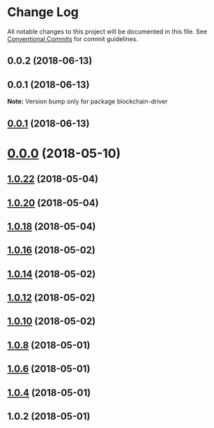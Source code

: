 # Change Log

All notable changes to this project will be documented in this file.
See [Conventional Commits](https://conventionalcommits.org) for commit guidelines.

<a name="0.0.2"></a>
## 0.0.2 (2018-06-13)



<a name="0.0.1"></a>
## 0.0.1 (2018-06-13)




**Note:** Version bump only for package blockchain-driver

<a name="0.0.1"></a>
## [0.0.1](https://github.com/joemphilips/blockchain-driver/compare/v0.0.1-beta.0...v0.0.1) (2018-06-13)



<a name="0.0.0"></a>
# [0.0.0](https://github.com/joemphilips/blockchain-driver/compare/v1.0.22...v0.0.0) (2018-05-10)



<a name="1.0.22"></a>
## [1.0.22](https://github.com/joemphilips/blockchain-driver/compare/v1.0.20...v1.0.22) (2018-05-04)



<a name="1.0.20"></a>
## [1.0.20](https://github.com/joemphilips/blockchain-driver/compare/v1.0.18...v1.0.20) (2018-05-04)



<a name="1.0.18"></a>
## [1.0.18](https://github.com/joemphilips/blockchain-driver/compare/v1.0.16...v1.0.18) (2018-05-04)



<a name="1.0.16"></a>
## [1.0.16](https://github.com/joemphilips/blockchain-driver/compare/v1.0.14...v1.0.16) (2018-05-02)



<a name="1.0.14"></a>
## [1.0.14](https://github.com/joemphilips/blockchain-driver/compare/v1.0.12...v1.0.14) (2018-05-02)



<a name="1.0.12"></a>
## [1.0.12](https://github.com/joemphilips/blockchain-driver/compare/v1.0.10...v1.0.12) (2018-05-02)



<a name="1.0.10"></a>
## [1.0.10](https://github.com/joemphilips/blockchain-driver/compare/v1.0.6...v1.0.10) (2018-05-02)



<a name="1.0.8"></a>
## [1.0.8](https://github.com/joemphilips/blockchain-driver/compare/v1.0.6...v1.0.8) (2018-05-01)



<a name="1.0.6"></a>
## [1.0.6](https://github.com/joemphilips/blockchain-driver/compare/v1.0.4...v1.0.6) (2018-05-01)



<a name="1.0.4"></a>
## [1.0.4](https://github.com/joemphilips/blockchain-driver/compare/v1.0.2...v1.0.4) (2018-05-01)



<a name="1.0.2"></a>
## 1.0.2 (2018-05-01)
